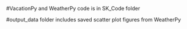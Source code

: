 #VacationPy and WeatherPy code is in SK_Code folder 

#output_data folder includes saved scatter plot figures from WeatherPy
